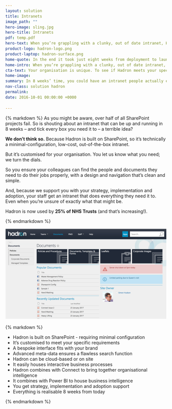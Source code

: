 ```yaml
---
layout: solution
title: Intranets
image_path: ""
hero-image: sling.jpg
hero-title: Intranets
pdf: temp.pdf
hero-text: When you’re grappling with a clunky, out of date intranet, Hadron weeds out inefficiencies and aids collaboration. 
product-logo: hadron-logo.png
product-laptop: hadron-surface.png
home-quote: In the end it took just eight weeks from deployment to launch – I couldn't believe how quick the turnaround was. Before Hadron, just 10% of people were ‘completely satisfied’ with our intranet. A year on, we’re at 96%. We have a clear communication structure and the intranet has become part of the language and culture of the Trust.
home-intro: When you’re grappling with a clunky, out of date intranet, Hadron weeds out inefficiencies and aids communication.
cta-text: Your organisation is unique. To see if Hadron meets your specific requirements (and to see it in action) request a free demonstration now. We’ll arrange a convenient time to show you how it works and what it looks like. (We actually quite enjoy talking about intranets and technology.)
home-image:
summary: In 8 weeks’ time, you could have an intranet people actually enjoy using
nav-class: solution hadron
permalink:
date: 2016-10-01 00:00:00 +0000

---
```


<section class="">

<div class="wrapper">
<div class="grid">
<div class="profile grid__col grid__col--1-of-2 grid__col--m-1-of-1">

<div class="product-description">
{% markdown %}
As you might be aware, over half of all SharePoint projects fail. So is shouting about an intranet that can be up and running in 8 weeks – and tick every box you need it to – a terrible idea?

**We don’t think so.** Because Hadron is built on SharePoint, so it’s technically a minimal-configuration, low-cost, out-of-the-box intranet.

But it’s customised for your organisation. You let us know what you need; we turn the dials.

So you ensure your colleagues can find the people and documents they need to do their jobs properly, with a design and navigation that’s clean and simple.

And, because we support you with your strategy, implementation and adoption, your staff get an intranet that does everything they need it to. Even when you’re unsure of exactly what that might be.

Hadron is now used by **25% of NHS Trusts** (and that’s increasing!).

{% endmarkdown %}
</div><!--end summary card-->
</div>

<div class="product-features grid__col grid__col--1-of-2 grid__col--m-1-of-1">

<img class="screenshot" src="/images/solutions/hadron-grab.png" title="{{ page.title }}">  


{% markdown %}
* Hadron is built on SharePoint - requiring minimal configuration
* It’s customised to meet your specific requirements
* A bespoke interface fits with your brand
* Advanced meta-data ensures a flawless search function
* Hadron can be cloud-based or on site
* It easily houses interactive business processes
* Hadron combines with Connect to bring together organisational intelligence
* It combines with Power BI to house business intelligence
* You get strategy, implementation and adoption support
* Everything is realisable 8 weeks from today

{% endmarkdown %}


</div>
</div><!--end grid -->
</div>
</section>

<!--

## Introducing Connect. A unique employee engagement hub.

* Find individual employees instantly
* Locate departments and teams
* Research locations, premises and facilities

### Cloud2’s employee engagement hub, Connect, is a progression on traditional staff directories.

With Connect, your staff have the knowledge they need to work more efficiently. Over and above colleague contact details, Connect stores information on teams and premises. When combined with Hadron, searching “new starter” (for example) returns all the people, policies and procedures staff might need when hiring new employees. Searching a location returns contact details, key people, facilities and useful facts.

Connect can be standalone or built into Hadron. Quite simply, it makes your workforce more efficient and your colleagues’ lives easy.

### Business processes. Keep everyone on the same page.

* Reduce human error
* Hit paperless targets
* Minimise storage costs
* Improve record keeping
* Increase efficiency

The inefficiencies of paper-based processes might be well-known, but that doesn’t make them any less frustrating. Aside from slowing organisations down, they leave staff dispirited.

Research suggests 83% of workers feel hampered by outdated ways of working. And cumbersome, paper-based processes increase the potential for human error.

Interactive, electronic business processes are different. They guide staff through common procedures – such as procurement or diagnoses. They tackle all the problems associated with paper-based processes at once, and you can introduce them as part of Hadron or as a standalone feature.

-->